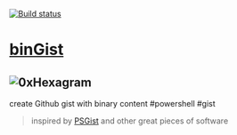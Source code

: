 [![Build status](https://ci.appveyor.com/api/projects/status/a3jgi73wukccqwk1?svg=true)](https://ci.appveyor.com/project/mao/bingist)

# [binGist](https://github.com/turboBasic/binGist)

## ![0xHexagram][hexagram]

create Github gist with binary content #powershell #gist
> inspired by [PSGist](https://github.com/dotps1/PSGist) and other great pieces of software

[hexagram]: https://gist.githubusercontent.com/TurboBasic/9dfd228781a46c7b7076ec56bc40d5ab/raw/03942052ba28c4dc483efcd0ebf4bfc6809ed0d0/hexagram3D.png 'hexagram of Wisdom'
